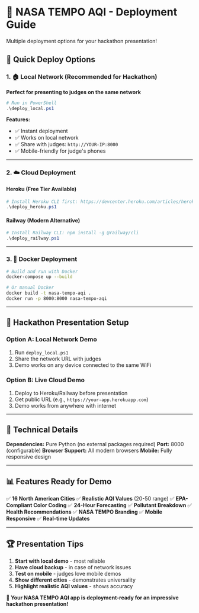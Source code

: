 # 🚀 NASA TEMPO AQI - Deployment Guide

Multiple deployment options for your hackathon presentation!

## 🎯 Quick Deploy Options

### 1. 🏠 Local Network (Recommended for Hackathon)
**Perfect for presenting to judges on the same network**

```powershell
# Run in PowerShell
.\deploy_local.ps1
```

**Features:**
- ✅ Instant deployment
- ✅ Works on local network 
- ✅ Share with judges: `http://YOUR-IP:8000`
- ✅ Mobile-friendly for judge's phones

---

### 2. ☁️ Cloud Deployment

#### Heroku (Free Tier Available)
```powershell
# Install Heroku CLI first: https://devcenter.heroku.com/articles/heroku-cli
.\deploy_heroku.ps1
```

#### Railway (Modern Alternative)
```powershell
# Install Railway CLI: npm install -g @railway/cli
.\deploy_railway.ps1
```

---

### 3. 🐳 Docker Deployment

```bash
# Build and run with Docker
docker-compose up --build

# Or manual Docker
docker build -t nasa-tempo-aqi .
docker run -p 8000:8000 nasa-tempo-aqi
```

---

## 🎪 Hackathon Presentation Setup

### Option A: Local Network Demo
1. Run `deploy_local.ps1`
2. Share the network URL with judges
3. Demo works on any device connected to the same WiFi

### Option B: Live Cloud Demo
1. Deploy to Heroku/Railway before presentation
2. Get public URL (e.g., `https://your-app.herokuapp.com`)
3. Demo works from anywhere with internet

---

## 🔧 Technical Details

**Dependencies:** Pure Python (no external packages required)
**Port:** 8000 (configurable)
**Browser Support:** All modern browsers
**Mobile:** Fully responsive design

---

## 📊 Features Ready for Demo

✅ **16 North American Cities**
✅ **Realistic AQI Values** (20-50 range)
✅ **EPA-Compliant Color Coding**
✅ **24-Hour Forecasting**
✅ **Pollutant Breakdown**
✅ **Health Recommendations**
✅ **NASA TEMPO Branding**
✅ **Mobile Responsive**
✅ **Real-time Updates**

---

## 🏆 Presentation Tips

1. **Start with local demo** - most reliable
2. **Have cloud backup** - in case of network issues
3. **Test on mobile** - judges love mobile demos
4. **Show different cities** - demonstrates universality
5. **Highlight realistic AQI values** - shows accuracy

**🎯 Your NASA TEMPO AQI app is deployment-ready for an impressive hackathon presentation!**